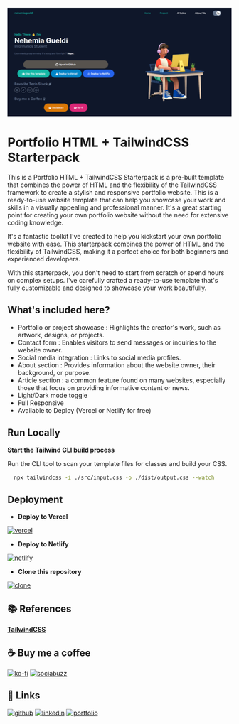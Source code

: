 ![My Image](sneakpeek.png)
# Portfolio HTML + TailwindCSS Starterpack

This is a Portfolio HTML + TailwindCSS Starterpack is a pre-built template that combines the power of HTML and the flexibility of the TailwindCSS framework to create a stylish and responsive portfolio website. This is a ready-to-use website template that can help you showcase your work and skills in a visually appealing and professional manner. It's a great starting point for creating your own portfolio website without the need for extensive coding knowledge.

It's a fantastic toolkit I've created to help you kickstart your own portfolio website with ease. This starterpack combines the power of HTML and the flexibility of TailwindCSS, making it a perfect choice for both beginners and experienced developers.

With this starterpack, you don't need to start from scratch or spend hours on complex setups. I've carefully crafted a ready-to-use template that's fully customizable and designed to showcase your work beautifully.


## What's included here?

- Portfolio or project showcase : Highlights the creator's work, such as artwork, designs, or projects.
- Contact form : Enables visitors to send messages or inquiries to the website owner.
- Social media integration : Links to social media profiles.
- About section : Provides information about the website owner, their background, or purpose.
- Article section : a common feature found on many websites, especially those that focus on providing informative content or news. 
- Light/Dark mode toggle
- Full Responsive
- Available to Deploy (Vercel or Netlify for free)



## Run Locally

**Start the Tailwind CLI build process**

Run the CLI tool to scan your template files for classes and build your CSS.

```bash
  npx tailwindcss -i ./src/input.css -o ./dist/output.css --watch
```


## Deployment

- **Deploy to Vercel**

[![vercel](https://img.shields.io/badge/vercel-black?style=for-the-badge&logo=vercel&logoColor=white)](https://vercel.com/import/git?s=https://github.com/nehemiagueldi/portfolio-html-tailwindcss-nehemiagueldi)


- **Deploy to Netlify**

[![netlify](https://img.shields.io/badge/netlify-059669?style=for-the-badge&logo=netlify&logoColor=white)](https://app.netlify.com/start/deploy?repository=https://github.com/nehemiagueldi/portfolio-html-tailwindcss-nehemiagueldi)

- **Clone this repository**
  
[![clone](https://img.shields.io/badge/Clone_Repository-1d4ed8?style=for-the-badge&logo=renovatebot&logoColor=white)](https://github.com/nehemiagueldi/portfolio-html-tailwindcss-nehemiagueldi/generate)

## 📚 References

[**TailwindCSS**](https://tailwindcss.com/)


## ☕ Buy me a coffee

[![ko-fi](https://img.shields.io/badge/ko-fi-db2777?style=for-the-badge&logo=ko-fi&logoColor=white)](https://ko-fi.com/nehemiagueldi) [![sociabuzz](https://img.shields.io/badge/sociabuzz-16a34a?style=for-the-badge&logo=StackBlitz&logoColor=white)](https://sociabuzz.com/nehemiagueldi/donate)


## 🔗 Links

[![github](https://img.shields.io/badge/github-1DA1F2?style=for-the-badge&logo=github&logoColor=white)](https://github.com/nehemiagueldi) [![linkedin](https://img.shields.io/badge/linkedin-0A66C2?style=for-the-badge&logo=linkedin&logoColor=white)](https://www.linkedin.com/in/nehemiagueldi/) [![portfolio](https://img.shields.io/badge/my_portfolio-0d9488?style=for-the-badge&logo=square&logoColor=white)](https://nehemiagueldi.github.io/) 


